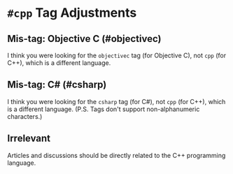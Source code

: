 # `#cpp` Tag Adjustments

## Mis-tag: Objective C (#objectivec)

I think you were looking for the `objectivec` tag (for Objective C), not `cpp` (for C++), which is a different language.

## Mis-tag: C# (#csharp)

I think you were looking for the `csharp` tag (for C#), not `cpp` (for C++), which is a different language. (P.S. Tags don't support non-alphanumeric characters.)

## Irrelevant

Articles and discussions should be directly related to the C++ programming language.
